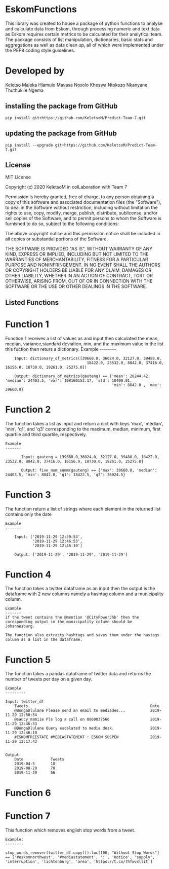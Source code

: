 # EskomFunctions
This library was created to house a package of python functions to analyse and calculate data from Eskom, through processing numeric and text data as Eskom requires certain metrics to be calculated for their analytical team.
The package consists of list manipulation, dictionaries, basic stats and aggregations  as well as data clean up, all of which were implemented under the PEP8 coding style guidelines.

# Developed by
Keletso Maleka
Hlamulo Mavasa
Noxolo Kheswa
Ntokozo Nkanyane
Thuthukile Ngema

## installing the package from GitHub
`pip install git+https://github.com/KeletsoM/Predict-Team-7.git`

## updating the package from GitHub
`pip install --upgrade git+https://github.com/KeletsoM/Predict-Team-7.git`

## License
MIT License

Copyright (c) 2020 KeletsoM in colLaboration with Team 7

Permission is hereby granted, free of charge, to any person obtaining a copy
of this software and associated documentation files (the "Software"), to deal
in the Software without restriction, including without limitation the rights
to use, copy, modify, merge, publish, distribute, sublicense, and/or sell
copies of the Software, and to permit persons to whom the Software is
furnished to do so, subject to the following conditions:

The above copyright notice and this permission notice shall be included in all
copies or substantial portions of the Software.

THE SOFTWARE IS PROVIDED "AS IS", WITHOUT WARRANTY OF ANY KIND, EXPRESS OR
IMPLIED, INCLUDING BUT NOT LIMITED TO THE WARRANTIES OF MERCHANTABILITY,
FITNESS FOR A PARTICULAR PURPOSE AND NONINFRINGEMENT. IN NO EVENT SHALL THE
AUTHORS OR COPYRIGHT HOLDERS BE LIABLE FOR ANY CLAIM, DAMAGES OR OTHER
LIABILITY, WHETHER IN AN ACTION OF CONTRACT, TORT OR OTHERWISE, ARISING FROM,
OUT OF OR IN CONNECTION WITH THE SOFTWARE OR THE USE OR OTHER DEALINGS IN THE
SOFTWARE.

## Listed Functions
# Function 1
 Function 1 receives a list of values as and input then calculated the mean, median, variance,standard deviation, min, and the maximum value in the list this fuction then returs a dictionary.
 Example
     --------

        Input: dictionary_of_metrics([39660.0, 36024.0, 32127.0, 39488.0,
                                        18422.0, 23532.0, 8842.0, 37416.0, 16156.0, 18730.0, 19261.0, 25275.0])

        Output: dictionary_of_metrics(gauteng) == {'mean': 26244.42, 'median': 24403.5, 'var': 108160153.17, 'std': 10400.01, 
                                                   'min': 8842.0 , 'max': 39660.0}
                                    


# Function 2
The function takes a list as input and return a dict with keys 'max', 'median', 'min', 'q1', and 'q3' 
    corresponding to the maximum, median, minimum, first quartile and third quartile, respectively.

    Example
    -------
         
           Input: gauteng = [39660.0,36024.0, 32127.0, 39488.0, 18422.0, 23532.0, 8842.0, 37416.0, 16156.0, 18730.0, 19261.0, 25275.0]

           Output: five_num_summ(gauteng) == {'max': 39660.0, 'median': 24403.5, 'min': 8842.0, 'q1': 18422.5, 'q3': 36024.5}


# Function 3
The function return a list of strings where each element in the returned list contains only the date
    
    Example
    -------

        Input: ['2019-11-29 12:50:54',
                '2019-11-29 12:46:53',
                '2019-11-29 12:46:10']

        Output: ['2019-11-29', '2019-11-29', '2019-11-29']


# Function 4
The function takes a twitter dataframe as an input then the output is the dataframe with 2 new columns namely a hashtag column and a municipality column.
 
    Example
    ------- 
    if the tweet contains the @mention '@CityPowerJhb' then the coresponding output in the municipality column should be 
    Johannesburg. 

    The function also extracts hashtags and saves them under the hastags column as a list in the dataframe.


# Function 5
The function takes a pandas dataframe of twitter data and returns the number of tweets per day on a given day.

    Example 
    ---------

    Input: twitter_df
        Tweets                                                      Date
        @BongaDlulane Please send an email to mediades...           2019-11-29 12:50:54
        @saucy_mamiie Pls log a call on 0860037566                  2019-11-29 12:46:53
        @BongaDlulane Query escalated to media desk. 	            2019-11-29 12:46:10
        #ESKOMFREESTATE #MEDIASTATEMENT : ESKOM SUSPEN              2019-11-29 12:17:43


    Output: 
        Date            Tweets
        2019-04-5       18
        2019-08-20      70
        2019-11-29      56
        


# Function 6










# Function 7 
 This function which removes english stop words from a tweet.
  
    Example:
    --------
    
    stop_words_remover(twitter_df.copy()).loc[100, "Without Stop Words"] == ['#eskomnorthwest', '#mediastatement', ':', 'notice', 'supply', 'interruption', 'lichtenburg', 'area', 'https://t.co/7hfwvxllit']


    